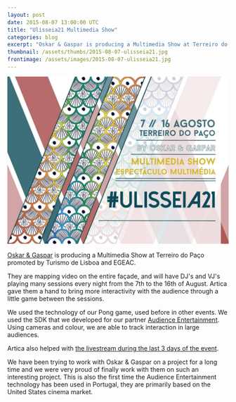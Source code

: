 ```yaml
---
layout: post
date: 2015-08-07 13:00:00 UTC
title: "Ulisseia21 Multimedia Show"
categories: blog
excerpt: "Oskar & Gaspar is producing a Multimedia Show at Terreiro do Paço promoted by Turismo de Lisboa and EGEAC. They asked Artica to give them a hand to bring in some more interactivity with the audience."
thumbnail: /assets/thumbs/2015-08-07-ulisseia21.jpg
frontimage: /assets/images/2015-08-07-ulisseia21.jpg
---
```


![](/assets/images/2015-08-07-ulisseia21.jpg)

[Oskar & Gaspar][1] is producing a Multimedia Show at Terreiro do Paço promoted by Turismo de Lisboa and EGEAC.

They are mapping video on the entire façade, and will have DJ's and VJ's playing many sessions every night from the 7th to the 16th of August. Artica gave them a hand to bring more interactivity with the audience through a little game between the sessions. 

We used the technology of our Pong game, used before in other events. We used the SDK that we developed for our partner [Audience Entertainment][2]. Using cameras and colour, we are able to track interaction in large audiences.

Artica also helped with [the livestream during the last 3 days of the event][3].

We have been trying to work with Oskar & Gaspar on a project for a long time and we were very proud of finally work with them on such an interesting project. This is also the first time the Audience Entertainment technology has been used in Portugal, they are primarily based on the United States cinema market.

[1]: http://www.oskar-gaspar.com/
[2]: http://www.audienceentertainment.com/
[3]: http://artica.cc/ulisseia21
